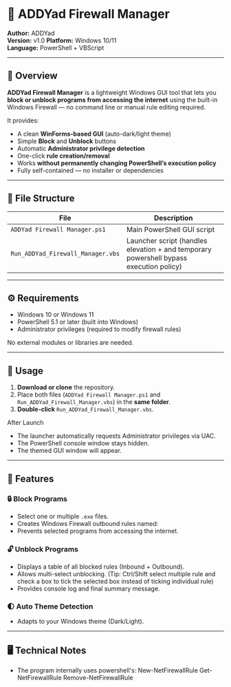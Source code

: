 # 🧱 ADDYad Firewall Manager

**Author:** ADDYad  
**Version:** v1.0 
**Platform:** Windows 10/11  
**Language:** PowerShell + VBScript  

---

## 📘 Overview

**ADDYad Firewall Manager** is a lightweight Windows GUI tool that lets you **block or unblock programs from accessing the internet** using the built-in Windows Firewall — no command line or manual rule editing required.

It provides:
- A clean **WinForms-based GUI** (auto-dark/light theme)
- Simple **Block** and **Unblock** buttons  
- Automatic **Administrator privilege detection**
- One-click **rule creation/removal**
- Works **without permanently changing PowerShell’s execution policy**
- Fully self-contained — no installer or dependencies

---

## 📁 File Structure

| File | Description |
|------|--------------|
| `ADDYad Firewall Manager.ps1` | Main PowerShell GUI script |
| `Run_ADDYad_Firewall_Manager.vbs` | Launcher script (handles elevation + and temporary powershell bypass execution policy) |

---

## ⚙️ Requirements

- Windows 10 or Windows 11  
- PowerShell 5.1 or later (built into Windows)  
- Administrator privileges (required to modify firewall rules)  

No external modules or libraries are needed.

---

## 🚀 Usage

1. **Download or clone** the repository.  
2. Place both files (`ADDYad Firewall Manager.ps1` and `Run_ADDYad_Firewall_Manager.vbs`) in the **same folder**.  
3. **Double-click** `Run_ADDYad_Firewall_Manager.vbs`.

After Launch
- The launcher automatically requests Administrator privileges via UAC.  
- The PowerShell console window stays hidden.  
- The themed GUI window will appear.

---

## 🧭 Features

### 🔒 Block Programs
- Select one or multiple `.exe` files.
- Creates Windows Firewall outbound rules named:
- Prevents selected programs from accessing the internet.

### 🔓 Unblock Programs
- Displays a table of all blocked rules (Inbound + Outbound).
- Allows multi-select unblocking. (Tip: Ctrl/Shift select multiple rule and check a box to tick the selected box instead of ticking individual rule)
- Provides console log and final summary message.

### 🌓 Auto Theme Detection
- Adapts to your Windows theme (Dark/Light).

---

## 🖥️ Technical Notes

- The program internally uses powershell's:
New-NetFirewallRule
Get-NetFirewallRule
Remove-NetFirewallRule
